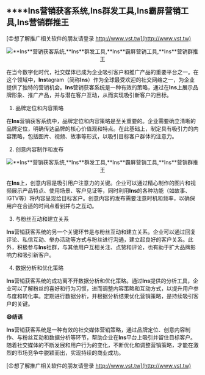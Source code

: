 ## ****Ins**营销获客系统,**Ins**群发工具,**Ins**霸屏营销工具,**Ins**营销群推王**

[😍想了解推广相关软件的朋友请登录 http://www.vst.tw](http://www.vst.tw)

 <center><img src="https://vst.tw/MP4/tuiguang/png/1.png" alt="**Ins**营销获客系统,**Ins**群发工具,**Ins**霸屏营销工具,**Ins**营销群推王"></center>

在当今数字化时代，社交媒体已成为企业吸引客户和推广产品的重要平台之一。在这个领域中，**Ins**tagram（简称**Ins**）作为全球最受欢迎的社交网络之一，为企业提供了独特的营销机会。**Ins**营销获客系统是一种有效的策略，通过在**Ins**上展示品牌形象、推广产品，并与潜在客户互动，从而实现吸引新客户的目标。

1. 品牌定位和内容策略

在**Ins**营销获客系统中，品牌定位和内容策略是至关重要的。企业需要确立清晰的品牌定位，明确传达品牌的核心价值观和特点。在此基础上，制定具有吸引力的内容策略，包括图片、视频、故事等形式，以吸引目标客户群体的注意力。

2. 创意内容制作和发布

 <center><img src="https://vst.tw/MP4/tuiguang/png/2.png" alt="**Ins**营销获客系统,**Ins**群发工具,**Ins**霸屏营销工具,**Ins**营销群推王"></center>

在**Ins**上，创意内容是吸引用户注意力的关键。企业可以通过精心制作的图片和视频展示产品特点、使用场景、客户见证等，同时利用**Ins**的各种功能（如故事、IGTV等）将内容呈现给目标客户。创意内容的发布需要注意时机和频率，以确保用户在合适的时间点看到并与之互动。

3. 与粉丝互动和建立关系

**Ins**营销获客系统的另一个关键环节是与粉丝互动和建立关系。企业可以通过回复评论、私信互动、举办活动等方式与粉丝进行沟通，建立起良好的客户关系。此外，积极参与**Ins**社群，与其他用户互相关注、点赞和评论，也有助于扩大品牌影响力和吸引新客户。

4. 数据分析和优化策略

**Ins**营销获客系统的成功离不开数据分析和优化策略。通过**Ins**提供的分析工具，企业可以了解粉丝的喜好和行为习惯，进而调整内容策略和互动方式，以提升用户参与度和转化率。定期进行数据分析，并根据分析结果优化营销策略，是持续吸引客户的关键。

**😄结语**

**Ins**营销获客系统是一种有效的社交媒体营销策略，通过品牌定位、创意内容制作、与粉丝互动和数据分析等环节，帮助企业在**Ins**平台上吸引并留住目标客户。随着社交媒体的不断发展和用户行为的变化，不断优化和调整营销策略，才能在激烈的市场竞争中脱颖而出，实现持续的商业成功。

[😍想了解推广相关软件的朋友请登录 http://www.vst.tw](http://www.vst.tw)



